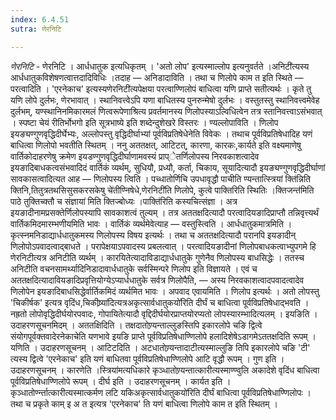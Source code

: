 ```yaml
---
index: 6.4.51
sutra: णेरनिटि

---
```

_णेरनिटि_ - णेरनिटि । आर्धधातुक इत्यधिकृतम् । 'अतो लोप' इत्यस्माल्लोप इत्यनुवर्तते ।अनिटी॑त्यस्य आर्धधातुकविशेषणत्वात्तदादिविधिः ।तदाह — अनिडादाविति । तथा च णिलोपे काम त इति स्थिते — परत्वादिति । 'एरनेकाच' इत्यस्यणेरनिटी॑त्यपेक्षया परत्वाण्णिलोपं बाधित्वा यणि प्राप्ते सतीत्यर्थः । कृते तु यणि लोपे दुर्लभः, णेरभावात् । स्थानिवत्त्वेऽपि यणा बाधितस्य पुनरुन्मेषो दुर्लभः । वस्तुतस्तु स्थानिवत्त्वमेवेह दुर्लभम्, यण्स्थानिनमिकारमलं णित्वरूपेणाश्रित्य प्रवर्तमानस्य णिलोपस्याऽल्विधित्वेन तत्र स्तानिवत्त्वाऽसंभवात् । स्पष्टा चेयं रीतिर्भोभगो इति सूत्रभाष्ये इति शब्देन्दुशेखरे विस्तरः । ण्यल्लोपाविति । णिलोप इयङ्यण्गुणवृद्धिदीर्घेभ्यः, अल्लोपस्तु वृद्धिदीर्घाभ्यां पूर्वविप्रतिषेधेनेति विवेकः । तथाच पूर्वविप्रतिषेधादिह यणं बाधित्वा णिलोपो भवतीति स्थितम् । ननु अततक्षत्, आटिटत्, कारणा, कारकः,कार्यते इति वक्ष्यमाणेषु वार्तिकोदाहरणेषु क्रमेण इयडण्गुणवृद्धिदीर्घाणामवस्यं प्राप्ेतर्णिलोपस्य निरवकाशत्वादेव इयङादिबाधकत्वसंभवादिदं वार्तिकं व्यर्थम्, सुधियौ, प्रध्यौ, कर्ता, चिकाय, सूयादित्यादौ इयङ्यण्गुणवृद्धिदीर्घाणां सावकासत्वादित्यत आह — णिलोपस्य त्विति । पच्धातोर्णिचि उपधावृद्धौ पाचीति ण्यन्तात्स्त्रियां क्ति॑न्निति क्तिनि,तितुत्रतथसिसुसकरसकेषु चे॑तीण्निषेधे,णेरनिटी॑ति णिलोपे, कुत्वे पाक्तिरिति स्थितिः ।क्तिजन्त॑मिति पाठे तुक्तिच्क्तौ च संज्ञाया॑ मिति क्तिज्बोध्यः ।पाक्ति॑रिति कस्यचित्संज्ञा । अत्र इयङादीनामप्रसक्तेर्णिलोपस्यापि सावकाशत्वं तुल्यम् । तत्र अततक्षदित्यादौ परत्वादियङादिप्राप्तौ तन्निवृत्त्यर्थं वार्तिकमिदमारम्भणीयमिति भावः । वार्तिकं व्यर्थमेवेत्याह —  वस्तुस्त्विति । आर्धधातुकमात्रमिति । कृत्स्नमनिडाद्यार्धधातुकमस्य णिलोपस्य विषय इत्यर्थः । तथा च अततक्षदित्यादौ परानपि इयङादीन् णिलोपोऽपवादत्वाद्बाधते । परापेक्षयाऽपवादस्य प्रबलत्वात् । परत्वादियङादीनां णिलोपबाधकत्वाभ्युपगमे हि णेरनिटीत्यत्र अनिटीति व्यर्थम् । कारयितेत्यादाविडाद्यार्धधातुके गुणेनैव णिलोपस्य बाधसिद्धेः । ततस्च अनिटीति वचनसामर्थ्यादिनिडादावार्धधातुके सर्वस्मिन्परे णिलोप इति विज्ञायते । एवं च अततक्षदित्यादावियङादिप्रवृत्तियोग्येऽप्यार्धधातुके सर्वत्र णिलोपैति, —  अस्य निरवकाशत्वादपवादत्वादेव णिलोपेन इयङादिबाधसिद्धेर्वार्तिकमिदं व्यर्थमित भावः । अपवाद एवायमिति । णिलोप इत्यर्थः । अतो लोपस्तु 'चिकीर्षक' इत्यत्र वृदिंध,चिकीष्र्या॑दित्यत्रअकृत्सार्वधातुकयो॑रिति दीर्घं च बाधित्वा पूर्वविप्रतिषेधाद्भवति । नह्रतो लोपोवृद्धिदीर्घयोरपवादः, गोपायितेत्यादौ वृद्दिदीर्घयोरप्राप्तयोरप्यतो लोपस्यारम्भादित्यलम् । इयङिति । उदाहरणसूचनमिदम् । अततक्षिदिति । तक्षदातोण्र्यन्ताल्लुङस्तिपि इकारलोपे चङि द्वित्वे संयोगपूर्वक्तवादेरनेकाचेति यणभावे इयङि प्राप्ते पूर्वविप्रतिषेधाण्णिलोपे हलादिशेषेऽडागमेऽततक्षदिति रूपम् । यणिति । उदाहरणसूचनम् । आटिटदिति । अटधातोण्र्यन्तादाटीत्यस्माल्लुङि तिपि इकारलोपे चङि 'टी' त्यस्य द्वित्वे 'एरनेकाच' इति यणं बाधितवा पूर्वविप्रतिषेधाण्णिलोपे आटि वृद्धौ रूपम् । गुण इति । उदाहरणसूचनम् । कारणेति ।स्त्रिया॑मत्यधिकारे कृञ्धातोण्र्यन्तात्कारीत्यस्माण्ण्वुलि अकादेशे वृदिंध बाधित्वा पूर्वविप्रतिषेधाण्णिलोपे रूपम् । दीर्घ इति । उदाहरणसूचनम् । कार्यत इति । कृञ्धातोर्ण्न्तात्कारीत्यस्मात्कर्मण लटि यकिअकृत्सार्वधातुकयो॑रिति दीर्घं बाधित्वा पूर्वविप्रतिषेधाण्णिलोपः । तथा च प्रकृते काम् इ अ त इत्यत्र 'एरनेकाच' ति यणं बाधित्वा णिलोपे काम त इति स्थितम् ।